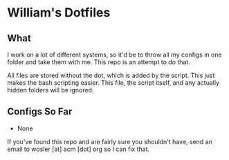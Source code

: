 William's Dotfiles
==================

What
----
I work on a lot of different systems, so it'd be to throw all my configs in one
folder and take them with me. This repo is an attempt to do that.

All files are stored without the dot, which is added by the script. This just
makes the bash scripting easier. This file, the script itself, and any actually
hidden folders will be ignored.

Configs So Far
--------------
 - None

If you've found this repo and are fairly sure you shouldn't have, send an email
to wosler [at] acm [dot] org so I can fix that.
